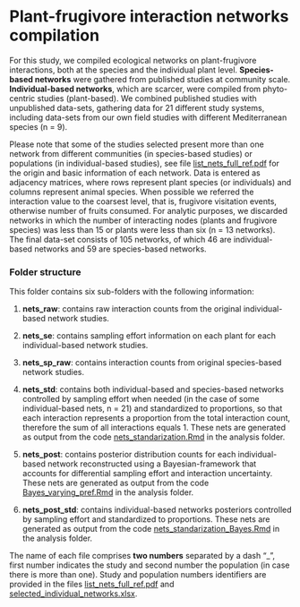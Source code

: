 # Plant-frugivore interaction networks compilation

For this study, we compiled ecological networks on plant-frugivore interactions, both at the species and the individual plant level. **Species-based networks** were gathered from published studies at community scale. **Individual-based networks**, which are scarcer, were compiled from phyto-centric studies (plant-based). We combined published studies with unpublished data-sets, gathering data for 21 different study systems, including data-sets from our own field studies with different Mediterranean species (n = 9).

Please note that some of the studies selected present more than one network from different communities (in species-based studies) or populations (in individual-based studies), see file [list_nets_full_ref.pdf](../list_nets_full_ref.pdf) for the origin and basic information of each network. Data is entered as adjacency matrices, where rows represent plant species (or individuals) and columns represent animal species. When possible we referred the interaction value to the coarsest level, that is, frugivore visitation events, otherwise number of fruits consumed. For analytic purposes, we discarded networks in which the number of interacting nodes (plants and frugivore species) was less than 15 or plants were less than six (n = 13 networks). The final data-set consists of 105 networks, of which 46 are individual-based networks and 59 are species-based networks.

### Folder structure

This folder contains six sub-folders with the following information:

1)  **nets_raw**: contains raw interaction counts from the original individual-based network studies.

2)  **nets_se**: contains sampling effort information on each plant for each individual-based network studies.

3)  **nets_sp_raw**: contains interaction counts from original species-based network studies.

4)  **nets_std**: contains both individual-based and species-based networks controlled by sampling effort when needed (in the case of some individual-based nets, n = 21) and standardized to proportions, so that each interaction represents a proportion from the total interaction count, therefore the sum of all interactions equals 1. These nets are generated as output from the code [nets_standarization.Rmd](../analysis/nets_standarization.Rmd) in the analysis folder.

5)  **nets_post**: contains posterior distribution counts for each individual-based network reconstructed using a Bayesian-framework that accounts for differential sampling effort and interaction uncertainty. These nets are generated as output from the code [Bayes_varying_pref.Rmd](../analysis/Bayes_varying_pref.Rmd) in the analysis folder.

6)  **nets_post_std**: contains individual-based networks posteriors controlled by sampling effort and standardized to proportions. These nets are generated as output from the code [nets_standarization_Bayes.Rmd](../analysis/nets_standarization_Bayes.Rmd) in the analysis folder.

The name of each file comprises **two numbers** separated by a dash “\_”, first number indicates the study and second number the population (in case there is more than one). Study and population numbers identifiers are provided in the files [list_nets_full_ref.pdf](../list_nets_full_ref.pdf) and [selected_individual_networks.xlsx](../data/selected_individual_networks.xlsx).
